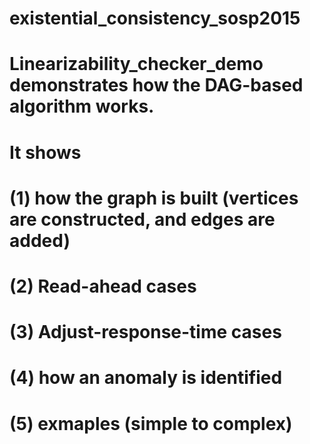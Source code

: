 # existential_consistency_sosp2015
# Linearizability_checker_demo demonstrates how the DAG-based algorithm works.
# It shows 
#     (1) how the graph is built (vertices are constructed, and edges are added)
#     (2) Read-ahead cases
#     (3) Adjust-response-time cases
#     (4) how an anomaly is identified
#     (5) exmaples (simple to complex)
